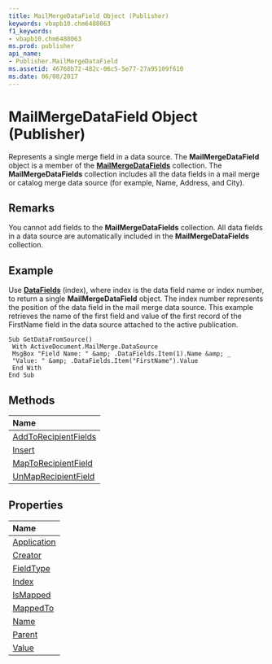 ```yaml
---
title: MailMergeDataField Object (Publisher)
keywords: vbapb10.chm6488063
f1_keywords:
- vbapb10.chm6488063
ms.prod: publisher
api_name:
- Publisher.MailMergeDataField
ms.assetid: 46768b72-482c-06c5-5e77-27a95109f610
ms.date: 06/08/2017
---
```



# MailMergeDataField Object (Publisher)

Represents a single merge field in a data source. The  **MailMergeDataField** object is a member of the **[MailMergeDataFields](Publisher.MailMergeDataFields.md)** collection. The **MailMergeDataFields** collection includes all the data fields in a mail merge or catalog merge data source (for example, Name, Address, and City).
 


## Remarks

You cannot add fields to the  **MailMergeDataFields** collection. All data fields in a data source are automatically included in the **MailMergeDataFields** collection.
 

 

## Example

Use  **[DataFields](Publisher.MailMergeDataSource.DataFields.md)** (index), where index is the data field name or index number, to return a single **MailMergeDataField** object. The index number represents the position of the data field in the mail merge data source. This example retrieves the name of the first field and value of the first record of the FirstName field in the data source attached to the active publication.
 

 

```
Sub GetDataFromSource() 
 With ActiveDocument.MailMerge.DataSource 
 MsgBox "Field Name: " &amp; .DataFields.Item(1).Name &amp; _ 
 "Value: " &amp; .DataFields.Item("FirstName").Value 
 End With 
End Sub
```


## Methods



|**Name**|
|:-----|
|[AddToRecipientFields](Publisher.MailMergeDataField.AddToRecipientFields.md)|
|[Insert](Publisher.MailMergeDataField.Insert.md)|
|[MapToRecipientField](Publisher.MailMergeDataField.MapToRecipientField.md)|
|[UnMapRecipientField](Publisher.MailMergeDataField.UnMapRecipientField.md)|

## Properties



|**Name**|
|:-----|
|[Application](Publisher.MailMergeDataField.Application.md)|
|[Creator](Publisher.MailMergeDataField.Creator.md)|
|[FieldType](Publisher.Field.FieldType.md)|
|[Index](Publisher.MailMergeDataField.Index.md)|
|[IsMapped](Publisher.MailMergeDataField.IsMapped.md)|
|[MappedTo](Publisher.MailMergeDataField.MappedTo.md)|
|[Name](Publisher.MailMergeDataField.Name.md)|
|[Parent](Publisher.MailMergeDataField.Parent.md)|
|[Value](Publisher.MailMergeDataField.Value.md)|

